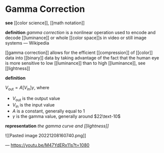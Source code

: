 # Gamma Correction

**see** [[color science]], [[math notation]]

**definition** _gamma correction_ is a nonlinear operation used to encode and decode [[luminance]] or whole [[color space]]s in video or still image systems &mdash; Wikipedia

[[gamma correction]] allows for the efficient [[compression]] of [[color]] data into [[binary]] data by taking advantage of the fact that the human eye is more sensitive to low [[luminance]] than to high [[luminance]], see [[lightness]]

**definition**

$V_\text{out} = A [V_\text{in}]\gamma$, where

- $V_\text{out}$ is the output value
- $V_\text{in}$ is the input value
- $A$ is a constant, generally equal to $1$
- $\gamma$ is the gamma value, generally around $22\text-10$

**representation** _the gamma curve and [[lightness]]_

![[Pasted image 20221208160740.png]]

&mdash; <https://youtu.be/M47YdERx11s?t=1080>
